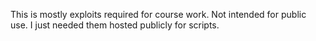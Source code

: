 This is mostly exploits required for course work. 
Not intended for public use.
I just needed them hosted publicly for scripts.
